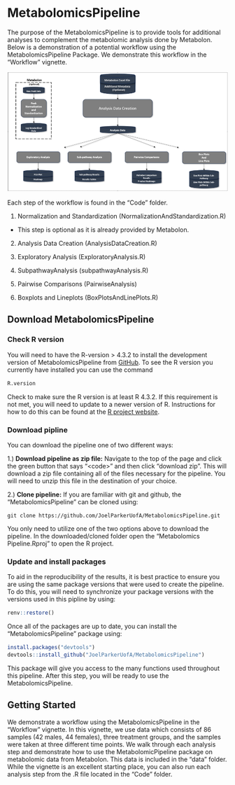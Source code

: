 
<!-- README.md is generated from README.Rmd. Please edit that file -->

# MetabolomicsPipeline

<!-- badges: start -->
<!-- badges: end -->

The purpose of the MetabolomicsPipeline is to provide tools for
additional analyses to complement the metabolomic analysis done by
Metabolon. Below is a demonstration of a potential workflow using the
MetabolomicsPipeline Package. We demonstrate this workflow in the
“Workflow” vignette.

<img src="Workflow.png"/>

Each step of the workflow is found in the “Code” folder.

1.  Normalization and Standardization
    (NormalizationAndStandardization.R)

- This step is optional as it is already provided by Metabolon.

2.  Analysis Data Creation (AnalysisDataCreation.R)

3.  Exploratory Analysis (ExploratoryAnalysis.R)

4.  SubpathwayAnalysis (subpathwayAnalysis.R)

5.  Pairwise Comparisons (PairwiseAnalysis)

6.  Boxplots and Lineplots (BoxPlotsAndLinePlots.R)

## Download MetabolomicsPipeline

### Check R version

You will need to have the R-version \> 4.3.2 to install the development
version of MetabolomicsPipeline from
[GitHub](https://github.com/JoelParkerUofA/MetabolomicsPipeline). To see
the R version you currently have installed you can use the command

``` r
R.version
```

Check to make sure the R version is at least R 4.3.2. If this
requirement is not met, you will need to update to a newer version of R.
Instructions for how to do this can be found at the [R project
website](https://www.r-project.org/).

### Download pipline

You can download the pipeline one of two different ways:

1.) **Download pipeline as zip file:** Navigate to the top of the page
and click the green button that says “\<code\>” and then click “download
zip”. This will download a zip file containing all of the files
necessary for the pipeline. You will need to unzip this file in the
destination of your choice.

2.) **Clone pipeline:** If you are familiar with git and github, the
“MetabolomicsPipeline” can be cloned using:

    git clone https://github.com/JoelParkerUofA/MetabolomicsPipeline.git

You only need to utilize one of the two options above to download the
pipeline. In the downloaded/cloned folder open the “Metabolomics
Pipeline.Rproj” to open the R project.

### Update and install packages

To aid in the reproducibility of the results, it is best practice to
ensure you are using the same package versions that were used to create
the pipeline. To do this, you will need to synchronize your package
versions with the versions used in this pipline by using:

``` r
renv::restore()
```

Once all of the packages are up to date, you can install the
“MetabolomicsPipeline” package using:

``` r
install.packages("devtools")
devtools::install_github("JoelParkerUofA/MetabolomicsPipeline")
```

This package will give you access to the many functions used throughout
this pipeline. After this step, you will be ready to use the
MetabolomicsPipeline.

## Getting Started

We demonstrate a workflow using the MetabolomicsPipeline in the
“Workflow” vignette. In this vignette, we use data which consists of 86
samples (42 males, 44 females), three treatment groups, and the samples
were taken at three different time points. We walk through each analysis
step and demonstrate how to use the MetabolomicPipeline package on
metabolomic data from Metabolon. This data is included in the “data”
folder. While the vignette is an excellent starting place, you can also
run each analysis step from the .R file located in the “Code” folder.
